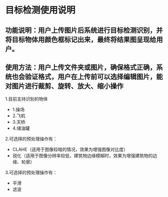 # 目标检测使用说明
## 功能说明：用户上传图片后系统进行目标检测识别，并将目标物体用颜色框标记出来，最终将结果图呈现给用户。
## 使用方法：用户上传文件夹或图片，确保格式正确，系统也会验证格式，用户在上传前可以选择编辑图片，能对图片进行裁剪、旋转、放大、缩小操作
1.目前支持识别的物体
 - 1.操场
 - 2.飞机
 - 3.天桥
 - 4.储油罐

2.可选择的预处理操作有：
 - CLAHE（适用于图像较暗的情况，效果为增强图像对比度）
 - 锐化（适用于图像分辨率较低，建筑物边缘模糊时，效果为增强建筑物的边缘、轮廓）

3.可选择的预处理操作有：
 - 平滑
 - 滤波
